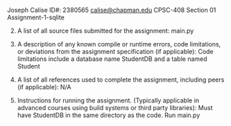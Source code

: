 Joseph Calise
ID#: 2380565
calise@chapman.edu
CPSC-408 Section 01
Assignment-1-sqlite

2) A list of all source files submitted for the assignment:
   main.py

3) A description of any known compile or runtime errors, code limitations, or deviations 
   from the assignment specification (if applicable):
   Code limitations include a database name StudentDB and a table named Student

4) A list of all references used to complete the assignment, including peers (if applicable):
   N/A
   

5) Instructions for running the assignment. (Typically applicable in advanced courses using 
   build systems or third party libraries):
   Must have StudentDB in the same directory as the code.
   Run main.py
